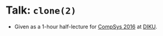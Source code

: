# Talk: `clone(2)`

* Given as a 1-hour half-lecture for [CompSys
2016](https://web.archive.org/web/20161108123752/http://kurser.ku.dk/course/ndab16005u/2016-2017)
at [DIKU](http://www.diku.dk/).
